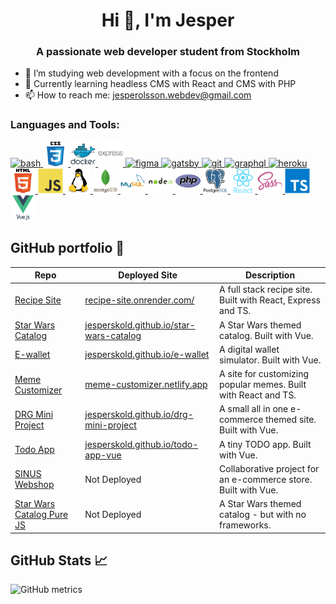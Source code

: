 <h1 align="center">Hi 👋, I'm Jesper</h1>
<h3 align="center">A passionate web developer student from Stockholm</h3>

- 🔭 I’m studying web development with a focus on the frontend
- 🌱 Currently learning headless CMS with React and CMS with PHP
- 📫 How to reach me: jesperolsson.webdev@gmail.com 

<h3 align="left">Languages and Tools:</h3>
<p align="left"> <a href="https://www.gnu.org/software/bash/" target="_blank" rel="noreferrer"> <img src="https://www.vectorlogo.zone/logos/gnu_bash/gnu_bash-icon.svg" alt="bash" width="40" height="40"/> </a> <a href="https://www.w3schools.com/css/" target="_blank" rel="noreferrer"> <img src="https://raw.githubusercontent.com/devicons/devicon/master/icons/css3/css3-original-wordmark.svg" alt="css3" width="40" height="40"/> </a> <a href="https://www.docker.com/" target="_blank" rel="noreferrer"> <img src="https://raw.githubusercontent.com/devicons/devicon/master/icons/docker/docker-original-wordmark.svg" alt="docker" width="40" height="40"/> </a> <a href="https://expressjs.com" target="_blank" rel="noreferrer"> <img src="https://raw.githubusercontent.com/devicons/devicon/master/icons/express/express-original-wordmark.svg" alt="express" width="40" height="40"/> </a> <a href="https://www.figma.com/" target="_blank" rel="noreferrer"> <img src="https://www.vectorlogo.zone/logos/figma/figma-icon.svg" alt="figma" width="40" height="40"/> </a> <a href="https://www.gatsbyjs.com/" target="_blank" rel="noreferrer"> <img src="https://www.vectorlogo.zone/logos/gatsbyjs/gatsbyjs-icon.svg" alt="gatsby" width="40" height="40"/> </a> <a href="https://git-scm.com/" target="_blank" rel="noreferrer"> <img src="https://www.vectorlogo.zone/logos/git-scm/git-scm-icon.svg" alt="git" width="40" height="40"/> </a> <a href="https://graphql.org" target="_blank" rel="noreferrer"> <img src="https://www.vectorlogo.zone/logos/graphql/graphql-icon.svg" alt="graphql" width="40" height="40"/> </a> <a href="https://heroku.com" target="_blank" rel="noreferrer"> <img src="https://www.vectorlogo.zone/logos/heroku/heroku-icon.svg" alt="heroku" width="40" height="40"/> </a> <a href="https://www.w3.org/html/" target="_blank" rel="noreferrer"> <img src="https://raw.githubusercontent.com/devicons/devicon/master/icons/html5/html5-original-wordmark.svg" alt="html5" width="40" height="40"/> </a> <a href="https://developer.mozilla.org/en-US/docs/Web/JavaScript" target="_blank" rel="noreferrer"> <img src="https://raw.githubusercontent.com/devicons/devicon/master/icons/javascript/javascript-original.svg" alt="javascript" width="40" height="40"/> </a> <a href="https://www.linux.org/" target="_blank" rel="noreferrer"> <img src="https://raw.githubusercontent.com/devicons/devicon/master/icons/linux/linux-original.svg" alt="linux" width="40" height="40"/> </a> <a href="https://www.mongodb.com/" target="_blank" rel="noreferrer"> <img src="https://raw.githubusercontent.com/devicons/devicon/master/icons/mongodb/mongodb-original-wordmark.svg" alt="mongodb" width="40" height="40"/> </a> <a href="https://www.mysql.com/" target="_blank" rel="noreferrer"> <img src="https://raw.githubusercontent.com/devicons/devicon/master/icons/mysql/mysql-original-wordmark.svg" alt="mysql" width="40" height="40"/> </a> <a href="https://nodejs.org" target="_blank" rel="noreferrer"> <img src="https://raw.githubusercontent.com/devicons/devicon/master/icons/nodejs/nodejs-original-wordmark.svg" alt="nodejs" width="40" height="40"/> </a> <a href="https://www.php.net" target="_blank" rel="noreferrer"> <img src="https://raw.githubusercontent.com/devicons/devicon/master/icons/php/php-original.svg" alt="php" width="40" height="40"/> </a> <a href="https://www.postgresql.org" target="_blank" rel="noreferrer"> <img src="https://raw.githubusercontent.com/devicons/devicon/master/icons/postgresql/postgresql-original-wordmark.svg" alt="postgresql" width="40" height="40"/> </a> <a href="https://reactjs.org/" target="_blank" rel="noreferrer"> <img src="https://raw.githubusercontent.com/devicons/devicon/master/icons/react/react-original-wordmark.svg" alt="react" width="40" height="40"/> </a> <a href="https://sass-lang.com" target="_blank" rel="noreferrer"> <img src="https://raw.githubusercontent.com/devicons/devicon/master/icons/sass/sass-original.svg" alt="sass" width="40" height="40"/> </a> <a href="https://www.typescriptlang.org/" target="_blank" rel="noreferrer"> <img src="https://raw.githubusercontent.com/devicons/devicon/master/icons/typescript/typescript-original.svg" alt="typescript" width="40" height="40"/> </a> <a href="https://vuejs.org/" target="_blank" rel="noreferrer"> <img src="https://raw.githubusercontent.com/devicons/devicon/master/icons/vuejs/vuejs-original-wordmark.svg" alt="vuejs" width="40" height="40"/> </a> </p>


## GitHub portfolio :briefcase:

| Repo                                           | Deployed Site                                      | Description 
| ---------------------------------------------- | -------------------------------------------------- | --------------------------------------------------
| [Recipe Site][RS]                              | [recipe-site.onrender.com/][RSS]          | A full stack recipe site. Built with React, Express and TS.    
| [Star Wars Catalog][SW]                        | [jesperskold.github.io/star-wars-catalog][SWS]     | A Star Wars themed catalog. Built with Vue.   
| [E-wallet][EW]                                 | [jesperskold.github.io/e-wallet][EWS]              | A digital wallet simulator. Built with Vue.
| [Meme Customizer][MC]                          | [meme-customizer.netlify.app][MCS]                 | A site for customizing popular memes. Built with React and TS.
| [DRG Mini Project][DRG]                        | [jesperskold.github.io/drg-mini-project][DRGS]     | A small all in one e-commerce themed site. Built with Vue.
| [Todo App][TA]                                 | [jesperskold.github.io/todo-app-vue][TAS]          | A tiny TODO app. Built with Vue.
| [SINUS Webshop][SIW]                           | Not Deployed                                       | Collaborative project for an e-commerce store. Built with Vue.
| [Star Wars Catalog Pure JS][SWJS]              | Not Deployed                                       | A Star Wars themed catalog - but with no frameworks.

[RS]: https://github.com/JesperSkold/recipe-site
[RSS]: https://recipe-site.onrender.com/
[SW]: https://github.com/JesperSkold/star-wars-catalog
[SWS]: https://jesperskold.github.io/star-wars-catalog/
[EW]: https://github.com/JesperSkold/e-wallet
[EWS]: https://jesperskold.github.io/e-wallet/
[DRG]: https://github.com/JesperSkold/drg-mini-project
[DRGS]: https://jesperskold.github.io/drg-mini-project/
[TA]: https://github.com/JesperSkold/todo-app-vue
[TAS]: https://jesperskold.github.io/todo-app-vue/
[SIW]: https://github.com/JesperSkold/SINUS-webshop
[SWJS]: https://github.com/JesperSkold/star-wars-swapi-js
[MC]: https://github.com/JesperSkold/meme-generator
[MCS]: https://meme-customizer.netlify.app/

## GitHub Stats 📈
![GitHub metrics](https://metrics.lecoq.io/JesperSkold)
